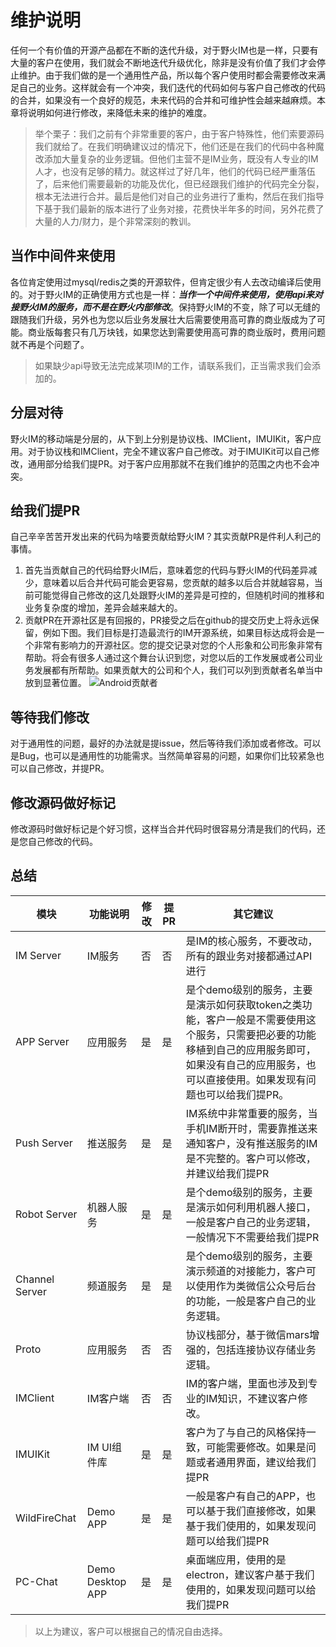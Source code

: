 # 维护说明
任何一个有价值的开源产品都在不断的迭代升级，对于野火IM也是一样，只要有大量的客户在使用，我们就会不断地迭代升级优化，除非是没有价值了我们才会停止维护。由于我们做的是一个通用性产品，所以每个客户使用时都会需要修改来满足自己的业务。这样就会有一个冲突，我们迭代的代码如何与客户自己修改的代码的合并，如果没有一个良好的规范，未来代码的合并和可维护性会越来越麻烦。本章将说明如何进行修改，来降低未来的维护的难度。
> 举个栗子：我们之前有个非常重要的客户，由于客户特殊性，他们索要源码我们就给了。在我们明确建议过的情况下，他们还是在我们的代码中各种魔改添加大量复杂的业务逻辑。但他们主营不是IM业务，既没有人专业的IM人才，也没有足够的精力。就这样过了好几年，他们的代码已经严重落伍了，后来他们需要最新的功能及优化，但已经跟我们维护的代码完全分裂，根本无法进行合并。最后是他们对自己的业务进行了重构，然后在我们指导下基于我们最新的版本进行了业务对接，花费快半年多的时间，另外花费了大量的人力/财力，是个非常深刻的教训。

## 当作中间件来使用
各位肯定使用过mysql/redis之类的开源软件，但肯定很少有人去改动编译后使用的。对于野火IM的正确使用方式也是一样：***当作一个中间件来使用，使用api来对接野火IM的服务，而不是在野火内部修改***。保持野火IM的不变，除了可以无缝的跟随我们升级，另外也为您以后业务发展壮大后需要使用高可靠的商业版成为了可能。商业版每套只有几万块钱，如果您达到需要使用高可靠的商业版时，费用问题就不再是个问题了。
> 如果缺少api导致无法完成某项IM的工作，请联系我们，正当需求我们会添加的。

## 分层对待
野火IM的移动端是分层的，从下到上分别是协议栈、IMClient，IMUIKit，客户应用。对于协议栈和IMClient，完全不建议客户自己修改。对于IMUIKit可以自己修改，通用部分给我们提PR。对于客户应用那就不在我们维护的范围之内也不会冲突。

## 给我们提PR
自己辛辛苦苦开发出来的代码为啥要贡献给野火IM？其实贡献PR是件利人利己的事情。
  1. 首先当贡献自己的代码给野火IM后，意味着您的代码与野火IM的代码差异减少，意味着以后合并代码可能会更容易，您贡献的越多以后合并就越容易，当前可能觉得自己修改的这几处跟野火IM的差异是可控的，但随机时间的推移和业务复杂度的增加，差异会越来越大的。
  2. 贡献PR在开源社区是有回报的，PR接受之后在github的提交历史上将永远保留，例如下图。我们目标是打造最流行的IM开源系统，如果目标达成将会是一个非常有影响力的开源社区。您的提交记录对您的个人形象和公司形象非常有帮助。将会有很多人通过这个舞台认识到您，对您以后的工作发展或者公司业务发展都有所帮助。如果贡献大的公司和个人，我们可以列到贡献者名单当中放到显著位置。
 ![Android贡献者](./android_contributer.png)

## 等待我们修改
对于通用性的问题，最好的办法就是提issue，然后等待我们添加或者修改。可以是Bug，也可以是通用性的功能需求。当然简单容易的问题，如果你们比较紧急也可以自己修改，并提PR。

## 修改源码做好标记
修改源码时做好标记是个好习惯，这样当合并代码时很容易分清是我们的代码，还是您自己修改的代码。


## 总结
| 模块 | 功能说明 | 修改 | 提PR | 其它建议 |
| ---- | ------ | -------------- | ------------- | ------- |
| IM Server | IM服务 | 否  | 否 | 是IM的核心服务，不要改动，所有的跟业务对接都通过API进行 |
| APP Server | 应用服务 | 是  | 是 | 是个demo级别的服务，主要是演示如何获取token之类功能，客户一般是不需要使用这个服务，只需要把必要的功能移植到自己的应用服务即可，如果没有自己的应用服务，也可以直接使用。如果发现有问题也可以给我们提PR。 |
| Push Server | 推送服务 | 是  | 是 | IM系统中非常重要的服务，当手机IM断开时，需要靠推送来通知客户，没有推送服务的IM是不完整的。客户可以修改，并建议给我们提PR |
| Robot Server | 机器人服务 | 是  | 是 | 是个demo级别的服务，主要是演示如何利用机器人接口，一般是客户自己的业务逻辑，一般情况下不需要给我们提PR |
| Channel Server | 频道服务 | 是  | 是 | 是个demo级别的服务，主要演示频道的对接能力，客户可以使用作为类微信公众号后台的功能，一般是客户自己的业务逻辑。 |
| Proto | 应用服务 | 否  | 否 | 协议栈部分，基于微信mars增强的，包括连接协议存储业务逻辑。 |
| IMClient | IM客户端 | 否  | 否 | IM的客户端，里面也涉及到专业的IM知识，不建议客户修改。 |
| IMUIKit | IM UI组件库 | 是  | 是 | 客户为了与自己的风格保持一致，可能需要修改。如果是问题或者通用界面，建议给我们提PR |
| WildFireChat | Demo APP | 是  | 是 | 一般是客户有自己的APP，也可以基于我们直接修改，如果基于我们使用的，如果发现问题可以给我们提PR |
| PC-Chat | Demo Desktop APP | 是  | 是 | 桌面端应用，使用的是electron，建议客户基于我们使用的，如果发现问题可以给我们提PR |
> 以上为建议，客户可以根据自己的情况自由选择。
